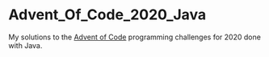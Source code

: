 # Advent_Of_Code_2020_Java
My solutions to the [Advent of Code](https://adventofcode.com/) programming challenges for 2020 done with Java.

